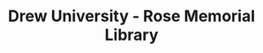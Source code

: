 ---
layout: repo
title: "Drew University - Rose Memorial Library"
id: 12489
permalink: repos/12489/
---